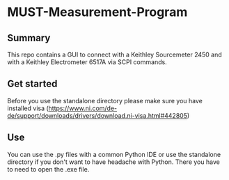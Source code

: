 # MUST-Measurement-Program

## Summary 
This repo contains a GUI to connect with a Keithley Sourcemeter 2450 and with a Keithley Electrometer 6517A via SCPI commands. 

## Get started 
Before you use the standalone directory please make sure you have installed visa (https://www.ni.com/de-de/support/downloads/drivers/download.ni-visa.html#442805)

## Use
You can use the .py files with a common Python IDE or use the standalone directory if you don't want to have headache with Python. There you have to need to open the .exe file.